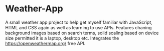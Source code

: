 # Weather-App
A small weather app project to help get myself familiar with JavaScript, HTML and CSS again as well as learning to use APIs.
Features chaning background images based on search terms, solid scaling based on device size permitted it is a laptop, desktop etc.
Integrates the https://openweathermap.org/ free API.
